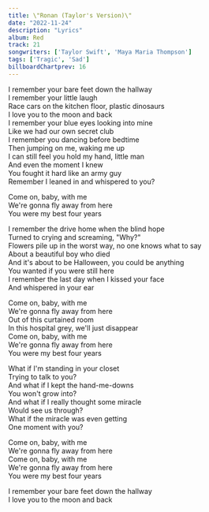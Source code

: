 ```yaml
---
title: \"Ronan (Taylor's Version)\"
date: "2022-11-24"
description: "Lyrics"
album: Red
track: 21
songwriters: ['Taylor Swift', 'Maya Maria Thompson']
tags: ['Tragic', 'Sad']
billboardChartprev: 16
---
```

<p className="verse-one">
I remember your bare feet down the hallway <br />
I remember your little laugh <br />
Race cars on the kitchen floor, plastic dinosaurs <br />
I love you to the moon and back <br />
I remember your blue eyes looking into mine <br />
Like we had our own secret club <br />
I remember you dancing before bedtime <br />
Then jumping on me, waking me up <br />
I can still feel you hold my hand, little man <br />
And even the moment I knew <br />
You fought it hard like an army guy <br />
Remember I leaned in and whispered to you? <br />
</p>
<p className="chorus">
Come on, baby, with me <br />
We're gonna fly away from here <br />
You were my best four years <br />
</p>
<p className="verse-two">
I remember the drive home when the blind hope <br />
Turned to crying and screaming, "Why?" <br />
Flowers pile up in the worst way, no one knows what to say <br />
About a beautiful boy who died <br />
And it's about to be Halloween, you could be anything <br />
You wanted if you were still here <br />
I remember the last day when I kissed your face <br />
And whispered in your ear <br />
</p>
<p className="chorus">
Come on, baby, with me <br />
We're gonna fly away from here <br />
Out of this curtained room <br />
In this hospital grey, we'll just disappear <br />
Come on, baby, with me <br />
We're gonna fly away from here <br />
You were my best four years <br />
</p>
<p className="bridge">
What if I'm standing in your closet <br />
Trying to talk to you? <br />
And what if I kept the hand-me-downs <br />
You won't grow into? <br />
And what if I really thought some miracle <br />
Would see us through? <br />
What if the miracle was even getting <br />
One moment with you? <br />
</p>
<p className="chorus">
Come on, baby, with me <br />
We're gonna fly away from here <br />
Come on, baby, with me <br />
We're gonna fly away from here <br />
You were my best four years <br />
</p>
<p className="outro">
I remember your bare feet down the hallway <br />
I love you to the moon and back <br />
</p>